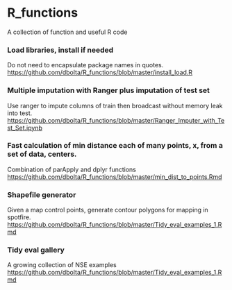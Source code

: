 # R_functions
A collection of function and useful R code

### Load libraries, install if needed
Do not need to encapsulate package names in quotes.
<br>https://github.com/dbolta/R_functions/blob/master/install_load.R

### Multiple imputation with Ranger plus imputation of test set
Use ranger to impute columns of train then broadcast without memory leak into test.
<br>https://github.com/dbolta/R_functions/blob/master/Ranger_Imputer_with_Test_Set.ipynb

### Fast calculation of min distance each of many points, x, from a set of data, centers.
Combination of parApply and dplyr functions
<br>https://github.com/dbolta/R_functions/blob/master/min_dist_to_points.Rmd

### Shapefile generator
Given a map control points, generate contour polygons for mapping in spotfire. 
<br>https://github.com/dbolta/R_functions/blob/master/Tidy_eval_examples_1.Rmd


### Tidy eval gallery
A growing collection of NSE examples
<br>https://github.com/dbolta/R_functions/blob/master/Tidy_eval_examples_1.Rmd
